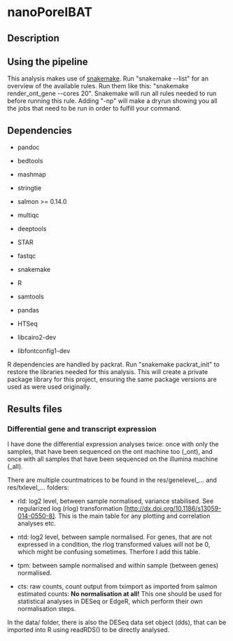 # nanoPoreIBAT

## Description

## Using the pipeline

This analysis makes use of [snakemake](https://snakemake.readthedocs.io/en/stable/).
Run "snakemake --list" for an overview of the available rules.
Run them like this: "snakemake render_ont_gene --cores 20". Snakemake will run
all rules needed to run before running this rule. Adding "-np" will make a dryrun
showing you all the jobs that need to be run in order to fulfill your command.

## Dependencies

* pandoc
* bedtools
* mashmap
* stringtie
* salmon >= 0.14.0
* multiqc
* deeptools
* STAR
* fastqc
* snakemake
* R
* samtools
* pandas
* HTSeq

* libcairo2-dev
* libfontconfig1-dev

R dependencies are handled by packrat. Run "snakemake packrat_init" to restore
the libraries needed for this analysis. This will create a private package
library for this project, ensuring the same package versions are used as were
used originally.

## Results files

### Differential gene and transcript expression

I have done the differential expression analyses twice: once with only the samples,
that have been sequenced on the ont machine too (_ont), and once with all samples that
have been sequenced on the illumina machine (_all).

There are multiple countmatrices to be found in the res/genelevel_... and
res/txlevel_... folders:

* rld: log2 level, between sample normalised, variance stabilised. See regularized log (rlog) transformation
[http://dx.doi.org/10.1186/s13059-014-0550-8]. This is the main table for any plotting and correlation analyses etc.

* ntd: log2 level, between sample normalised. For genes, that are not expressed in a condition, the rlog transformed
values will not be 0, which might be confusing sometimes. Therfore I add this table.

* tpm: between sample normalised and within sample (between genes) normalised.

* cts: raw counts, count output from tximport as imported from salmon estimated
counts: **No normalisation at all!** This one should be used for statistical
analyses in DESeq or EdgeR, which perform their own normalisation steps.

In the data/ folder, there is also the DESeq data set object (dds), that can be imported into R
using readRDS() to be directly analysed.
